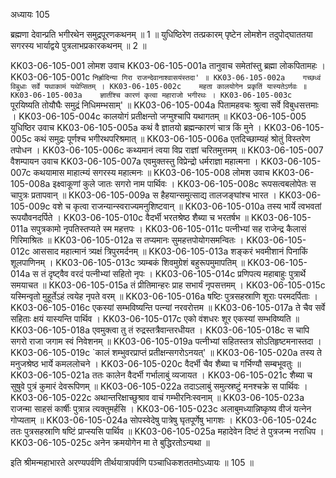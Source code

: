 अध्यायः 105

ब्रह्मणा देवान्प्रति भगीरथेन समुद्रपूरणकथनम् ॥ 1 ॥ युधिष्ठिरेण तत्प्रकारम् पृष्टेन लोमशेन तदुपोद्घाततया सगरस्य भार्याद्वये पुत्रलाभप्रकारकथनम् ॥ 2 ॥

KK03-06-105-001	लोमश उवाच 
KK03-06-105-001a	तानुवाच समेतांस्तु ब्रह्मा लोकपितामहः ।
KK03-06-105-001c	`निर्ह्रादिन्या गिरा राजन्देवानाश्वासयंस्तदा' ॥
KK03-06-105-002a	गच्छध्वं विबुधाः सर्वे यथाकामं यथेप्सितम् ।
KK03-06-105-002c	महता कालयोगेन प्रकृतिं यास्यतेऽर्णवः ॥
KK03-06-105-003a	ज्ञातींश्च कारणं कृत्वा महाराजो भगीरथः ।
KK03-06-105-003c	`पूरयिष्यति तोयौघैः समुद्रं निधिमम्भसाम्' ॥
KK03-06-105-004a	पितामहवचः श्रुत्वा सर्वे विबुधसत्तमाः ।
KK03-06-105-004c	कालयोगं प्रतीक्षन्तो जग्मुश्चापि यथागतम् ॥
KK03-06-105-005	युधिष्ठिर उवाच 
KK03-06-105-005a	कथं वै ज्ञातयो ब्रह्मन्कारणं चात्र किं मुने ।
KK03-06-105-005c	कथं समुद्रः पूर्णश्च भगीरथपरिश्रमात् ॥
KK03-06-105-006a	एतदिच्छाम्यहं श्रोतुं विस्तरेण तपोधन ।
KK03-06-105-006c	कथ्यमानं त्वया विप्र राज्ञां चरितमुत्तमम् ॥
KK03-06-105-007	वैशम्पायन उवाच 
KK03-06-105-007a	एवमुक्तस्तु विप्रेन्द्रो धर्मराज्ञा महात्मना ।
KK03-06-105-007c	कथयामास माहात्म्यं सगरस्य महात्मनः ॥
KK03-06-105-008	लोमश उवाच 
KK03-06-105-008a	इक्ष्वाकूणां कुले जातः सगरो नाम पार्थिवः ।
KK03-06-105-008c	रूपसत्वबलोपेतः स चापुत्रः प्रतापवान् ॥
KK03-06-105-009a	स हैहयान्समुत्साद्य तालजङ्घांश्च भारत ।
KK03-06-105-009c	वशे च कृत्वा राजन्यान्स्वराज्यमनुशिष्टवान् ॥
KK03-06-105-010a	तस्य भार्ये त्वभवतां रूपयौवनदर्पिते ।
KK03-06-105-010c	वैदर्भी भरतश्रेष्ठ शैब्या च भरतर्षभ ॥
KK03-06-105-011a	सपुत्रकामो नृपतिस्तप्यते स्म महत्तपः ।
KK03-06-105-011c	पत्नीभ्यां सह राजेन्द्र कैलासं गिरिमाश्रितः ॥
KK03-06-105-012a	स तप्यमानः सुमहत्तपोयोगसमन्वितः ।
KK03-06-105-012c	आससाद महात्मानं त्र्यक्षं त्रिपुरमर्दनम् ॥
KK03-06-105-013a	शङ्करं भवमीशानं पिनाकिं शूलपाणिनम् ।
KK03-06-105-013c	त्र्यम्बकं शिवमुग्रेशं बहुरूपमुमापतिम् ॥
KK03-06-105-014a	स तं दृष्ट्वैव वरदं पत्नीभ्यां सहितो नृपः ।
KK03-06-105-014c	प्रणिपत्य महाबाहुः पुत्रार्थे समयाचत ॥
KK03-06-105-015a	तं प्रीतिमान्हरः प्राह सभार्यं नृपसत्तमम् ।
KK03-06-105-015c	यस्मिन्वृतो मुहूर्तेऽहं त्वयेह नृपते वरम् ॥
KK03-06-105-016a	षष्टिः पुत्रसहस्राणि शूराः परमदर्पिताः ।
KK03-06-105-016c	एकस्यां सम्भविष्यन्ति पत्न्यां नरवरोत्तम ॥
KK03-06-105-017a	ते चैव सर्वे सहिताः क्षयं यास्यन्ति पार्थिव ।
KK03-06-105-017c	एको वंशधरः शूर एकस्यां सम्भविष्यति ॥
KK03-06-105-018a	एवमुक्त्वा तु तं रुद्रस्तत्रैवान्तरधीयत ।
KK03-06-105-018c	स चापि सगरो राजा जगाम स्वं निवेशनम् ॥
KK03-06-105-019a	पत्नीभ्यां सहितस्तत्र सोऽतिहृष्टमनास्तदा ।
KK03-06-105-019c	`कालं शम्भुवरप्राप्तं प्रतीक्षन्सगरोऽनयत्' ॥
KK03-06-105-020a	तस्य ते मनुजश्रेष्ठ भार्ये कमललोचने ।
KK03-06-105-020c	वैदर्भी चैव शैब्या च गर्भिण्यौ सम्बभूवतुः ॥
KK03-06-105-021a	ततः कालेन वैदर्भी गर्भालाबुं व्यजायत ।
KK03-06-105-021c	शैब्या च सुषुवे पुत्रं कुमारं देवरूपिणम् ॥
KK03-06-105-022a	तदाऽलाबुं समुत्स्रष्टुं मनश्चक्रे स पार्थिवः ।
KK03-06-105-022c	अथान्तरिक्षाच्छुश्राव वाचं गम्भीरनिःस्वनाम् ॥
KK03-06-105-023a	राजन्मा साहसं कार्षीः पुत्रान्न त्यक्तुमर्हसि ।
KK03-06-105-023c	अलाबुमध्यान्निष्कृष्य वीजं यत्नेन गोप्यताम् ॥
KK03-06-105-024a	सोपस्वेदेषु पात्रेषु घृतपूर्णेषु भागशः ।
KK03-06-105-024c	ततः पुत्रसहस्राणि षष्टिं प्राप्स्यसि पार्थिव ॥
KK03-06-105-025a	महादेवेन दिष्टं ते पुत्रजन्म नराधिप ।
KK03-06-105-025c	अनेन क्रमयोगेन मा ते बुद्धिरतोऽन्यथा ॥

इति श्रीमन्महाभारते अरण्यपर्वणि तीर्थयात्रापर्वणि पञ्चाधिकशततमोऽध्यायः ॥ 105 ॥

